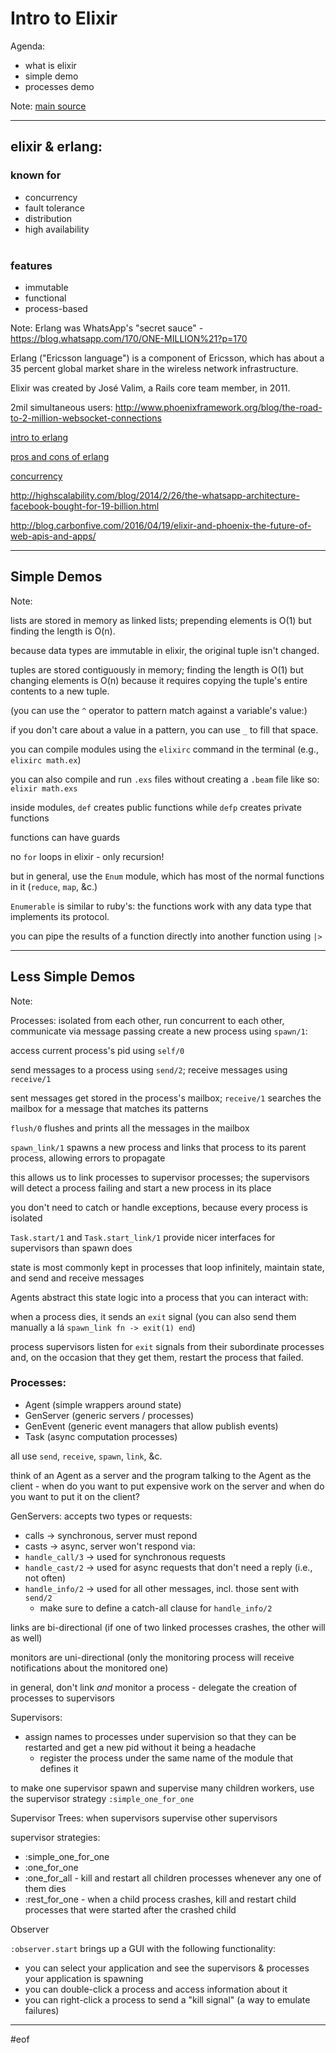 
# Intro to Elixir

Agenda:

+ what is elixir
+ simple demo
+ processes demo

Note:
[main source](http://elixir-lang.org/getting-started/introduction.html)

---

## elixir & erlang:

### known for
+ concurrency
+ fault tolerance
+ distribution
+ high availability
<br/><br/>
### features
+ immutable
+ functional
+ process-based

Note:
Erlang was WhatsApp's "secret sauce" - https://blog.whatsapp.com/170/ONE-MILLION%21?p=170

Erlang ("Ericsson language") is a component of Ericsson, which has about a 35 percent global market share in the wireless network infrastructure.

Elixir was created by José Valim, a Rails core team member, in 2011.

2mil simultaneous users: http://www.phoenixframework.org/blog/the-road-to-2-million-websocket-connections

[intro to erlang](http://learnyousomeerlang.com/introduction)

[pros and cons of erlang](http://learnyousomeerlang.com/introduction#kool-aid)

[concurrency](http://learnyousomeerlang.com/the-hitchhikers-guide-to-concurrency)

http://highscalability.com/blog/2014/2/26/the-whatsapp-architecture-facebook-bought-for-19-billion.html

http://blog.carbonfive.com/2016/04/19/elixir-and-phoenix-the-future-of-web-apis-and-apps/

---

## Simple Demos

Note:

lists are stored in memory as linked lists; prepending elements is O(1) but finding the length is O(n).

because data types are immutable in elixir, the original tuple isn't changed.

tuples are stored contiguously in memory; finding the length is O(1) but changing elements is O(n) because it requires copying the tuple's entire contents to a new tuple.

(you can use the `^` operator to pattern match against a variable's value:)

if you don't care about a value in a pattern, you can use `_` to fill that space.

you can compile modules using the `elixirc` command in the terminal (e.g., `elixirc math.ex`)

you can also compile and run `.exs` files without creating a `.beam` file like so: `elixir math.exs`

inside modules, `def` creates public functions while `defp` creates private functions

functions can have guards

no `for` loops in elixir - only recursion!

but in general, use the `Enum` module, which has most of the normal functions in it (`reduce`, `map`, &c.)

`Enumerable` is similar to ruby's: the functions work with any data type that implements its protocol.

you can pipe the results of a function directly into another function using `|>`

---

## Less Simple Demos

Note:

Processes:
isolated from each other, run concurrent to each other, communicate via message passing
create a new process using `spawn/1`:

access current process's pid using `self/0`

send messages to a process using `send/2`; receive messages using `receive/1`

sent messages get stored in the process's mailbox; `receive/1` searches the mailbox for a message that matches its patterns

`flush/0` flushes and prints all the messages in the mailbox

`spawn_link/1` spawns a new process and links that process to its parent process, allowing errors to propagate

this allows us to link processes to supervisor processes; the supervisors will detect a process failing and start a new process in its place

you don't need to catch or handle exceptions, because every process is isolated

`Task.start/1` and `Task.start_link/1` provide nicer interfaces for supervisors than spawn does

state is most commonly kept in processes that loop infinitely, maintain state, and send and receive messages

Agents abstract this state logic into a process that you can interact with:

when a process dies, it sends an `exit` signal (you can also send them manually
a lá `spawn_link fn -> exit(1) end`)

process supervisors listen for `exit` signals from their subordinate processes
and, on the occasion that they get them, restart the process that failed.

### Processes:

+ Agent (simple wrappers around state)
+ GenServer (generic servers / processes)
+ GenEvent (generic event managers that allow publish events)
+ Task (async computation processes)

all use `send`, `receive`, `spawn`, `link`, &c.


think of an Agent as a server and the program talking to the Agent as the
client - when do you want to put expensive work on the server and when do you
want to put it on the client?

GenServers:
accepts two types or requests:
+ calls -> synchronous, server must repond
+ casts -> async, server won't respond
via:
+ `handle_call/3` -> used for synchronous requests
+ `handle_cast/2` -> used for async requests that don't need a reply (i.e., not
often)
+ `handle_info/2` -> used for all other messages, incl. those sent with `send/2`
  + make sure to define a catch-all clause for `handle_info/2`

links are bi-directional (if one of two linked processes crashes, the other
will as well)

monitors are uni-directional (only the monitoring process will receive
notifications about the monitored one)

in general, don't link _and_ monitor a process - delegate the creation of
processes to supervisors

Supervisors:
+ assign names to processes under supervision so that they can be restarted and
get a new pid without it being a headache
  + register the process under the same name of the module that defines it

to make one supervisor spawn and supervise many children workers, use the
supervisor strategy `:simple_one_for_one`


Supervisor Trees: when supervisors supervise other supervisors

supervisor strategies:
+ :simple_one_for_one
+ :one_for_one
+ :one_for_all - kill and restart all children processes whenever any one of
them dies
+ :rest_for_one - when a child process crashes, kill and restart child
processes that were started after the crashed child

Observer

`:observer.start` brings up a GUI with the following functionality:
+ you can select your application and see the supervisors & processes your
application is spawning
+ you can double-click a process and access information about it
+ you can right-click a process to send a "kill signal" (a way to emulate
failures)

---

\#eof